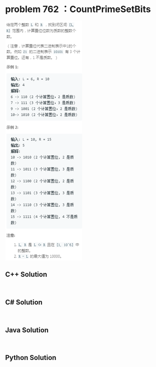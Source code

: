 
# problem 762 ：CountPrimeSetBits

<img src="https://github.com/Peefy/PeefyLeetCode/blob/master/doc/701-800/762.CountPrimeSetBits/problem.png"/>

## C++ Solution

```c++



```

## C# Solution

```csharp



```

## Java Solution

```java



```

## Python Solution

```python



```





